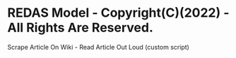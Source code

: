 # REDAS Model - Copyright(C)(2022) - All Rights Are Reserved.
Scrape Article On Wiki - Read Article Out Loud (custom script)
